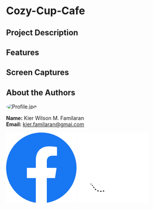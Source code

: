 # Cozy-Cup-Cafe

## Project Description

## Features

## Screen Captures

## About the Authors

<img src=".Profile/Thresh.jpg" alt="Profile.jpg" width="150" style="border-radius: 50%;">


**Name:** Kier Wilson M. Familaran <br>
**Email:** kier.familaran@gmai.com

[![Icon](./Icon/Facebook.png)](https://www.facebook.com/kier.familaran.7)
[![Icon](./Icon/Github.png)](https://www.facebook.com/kier.familaran.7)

